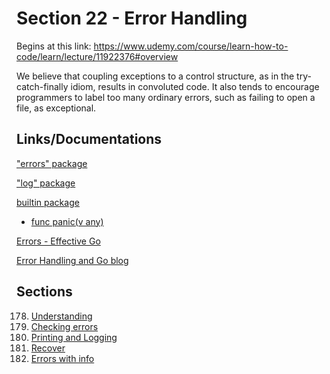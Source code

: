 # Section 22 - Error Handling

Begins at this link: https://www.udemy.com/course/learn-how-to-code/learn/lecture/11922376#overview

We believe that coupling exceptions to a control structure, as in the try-catch-finally idiom, results in convoluted code. It also tends to encourage programmers to label too many ordinary errors, such as failing to open a file, as exceptional.

## Links/Documentations

["errors" package](https://pkg.go.dev/errors)

["log" package](https://pkg.go.dev/log)

[builtin package](https://pkg.go.dev/builtin)
- [func panic(v any)](https://pkg.go.dev/builtin#panic)

[Errors - Effective Go](https://go.dev/doc/effective_go#errors)

[Error Handling and Go blog](https://go.dev/blog/error-handling-and-go)

## Sections

178. [Understanding](https://github.com/ryanclove/LearningGoProgramming/blob/master/Lecture%20Sections/Section%2024%20Error%20Handling/Sec%2024.178/README.md)
179. [Checking errors](https://github.com/ryanclove/LearningGoProgramming/blob/master/Lecture%20Sections/Section%2024%20Error%20Handling/Sec%2024.179/main.go)
180. [Printing and Logging](https://github.com/ryanclove/LearningGoProgramming/blob/master/Lecture%20Sections/Section%2024%20Error%20Handling/Sec%2024.180/main.go)
181. [Recover](https://github.com/ryanclove/LearningGoProgramming/blob/master/Lecture%20Sections/Section%2024%20Error%20Handling/Sec%2024.181/main.go)
182. [Errors with info](https://github.com/ryanclove/LearningGoProgramming/blob/master/Lecture%20Sections/Section%2024%20Error%20Handling/Sec%2024.182/main.go)

